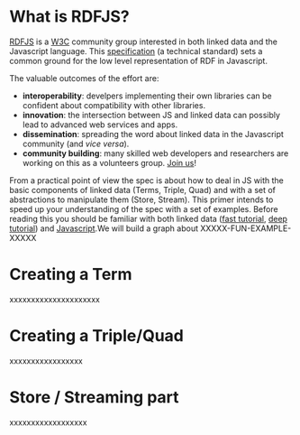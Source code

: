 # What is RDFJS?

[RDFJS](https://github.com/rdfjs) is a [W3C](https://www.w3.org/) community group interested in both linked data and the Javascript language.
This [specification](interface-spec.md) (a technical standard) sets a common ground for the low level representation of RDF in Javascript.

The valuable outcomes of the effort are:

- **interoperability**: develpers implementing their own libraries can be confident about compatibility with other libraries.
- **innovation**: the intersection between JS and linked data can possibly lead to advanced web services and apps.
- **dissemination**: spreading the word about linked data in the Javascript community (and *vice versa*).
- **community building**: many skilled web developers and researchers are working on this as a volunteers group. [Join us](https://www.w3.org/community/rdfjs/)!

From a practical point of view the spec is about how to deal in JS with the basic components of linked data (Terms, Triple, Quad) and with a set of abstractions to manipulate them (Store, Stream). This primer intends to speed up your understanding of the spec with a set of examples. Before reading this you should be familiar with both linked data ([fast tutorial](http://pieroit.org/portfolio/linked-data-grandma/), [deep tutorial](https://www.w3.org/TR/rdf11-primer/)) and [Javascript](http://www.tutorialspoint.com/javascript/).We will build a graph about XXXXX-FUN-EXAMPLE-XXXXX

# Creating a Term

xxxxxxxxxxxxxxxxxxxxx

# Creating a Triple/Quad

xxxxxxxxxxxxxxxxx

# Store / Streaming part

xxxxxxxxxxxxxxxxxx
